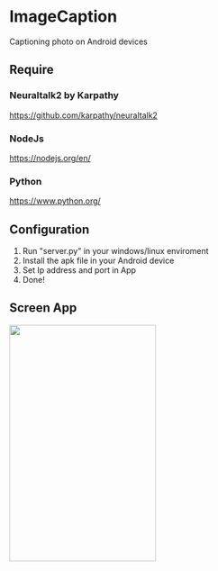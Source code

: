 # ImageCaption
Captioning photo on Android devices

## Require

### Neuraltalk2 by Karpathy
https://github.com/karpathy/neuraltalk2

### NodeJs
https://nodejs.org/en/

### Python
https://www.python.org/

## Configuration
1) Run "server.py" in your windows/linux enviroment<br>
2) Install the apk file in your Android device <br>
3) Set Ip address and port in App <br>
4) Done!

## Screen App

<a href="url"><img src="https://jpx2ya.bn1302.livefilestore.com/y3mlLp94dLI1ZnVR41oORCSy2MQMoYokFq0Q-M8RfsAuqlGfG5DGzrUh5Kgg-1zZBW5bPeYvDO9q9aI_fhIezoMam5EcKqVhKX8rB3w1pfJeewq9rpwQnUtRchfXHp5Fa3Itcdatr6Ni7H5XxGkiCHcXXgQqMHVmwcZ2petUtExGA0?width=424&height=754&cropmode=none" align="left" height="420" width="260" ></a>
